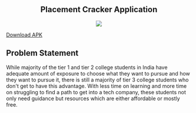 <h2 align="center"> Placement Cracker Application </h2>

<p align="center">
	<img src="https://i.postimg.cc/WpKGHBSQ/ic-launcher-adaptive-fore.png" />
	</p>

[Download APK](https://drive.google.com/file/d/1aYupvZRhmOaFhP4cv0huROeMmSXvy5F1/view?usp=sharing)

## Problem Statement
While majority of the tier 1 and tier 2 college students in India have adequate amount of exposure to choose what they want to pursue and how they want to pursue it, there is still a majority of tier 3 college students who don't get to have this advantage. With less time on learning and more time on struggling to find a path to get into a tech company, these students not only need guidance but resources which are either affordable or mostly free.
